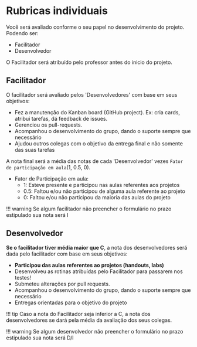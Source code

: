 # Rubricas individuais

Você será avaliado conforme o seu papel no desenvolvimento
do projeto. Podendo ser: 

- Facilitador
- Desenvolvedor

O Facilitador será atribuído pelo professor antes do inicio do projeto.

## Facilitador

O facilitador será avaliado pelos 'Desenvolvedores' com base em seus objetivos:

- Fez a manutenção do Kanban board (GitHub project). Ex: cria cards, atribui tarefas, dá feedback de issues.
- Gerenciou os pull-requests.
- Acompanhou o desenvolvimento do grupo, dando o suporte sempre que necessário
- Ajudou outros colegas com o objetivo da entrega final e não somente das suas tarefas

A nota final será a média das notas de cada 'Desenvolvedor' vezes `Fator de participação em aula`(1, 0.5, 0).

- Fator de Participação em aula: 
    - 1: Esteve presente e participou nas aulas referentes aos projetos
    - 0.5: Faltou e/ou não participou de alguma aula referente ao projeto
    - 0: Faltou e/ou não participou da maioria das aulas do projeto

!!! warning
    Se algum facilitador não preencher o formulário no prazo estipulado sua nota será I

## Desenvolvedor

**Se o facilitador tiver média maior que C**, a nota dos desenvolvedores será dada pelo facilitador com base em seus objetivos:

- **Participou das aulas referentes ao projetos (handouts, labs)**
- Desenvolveu as rotinas atribuídas pelo Facilitador para passarem nos testes!      
- Submeteu alterações por pull requests.                         
- Acompanhou o desenvolvimento do grupo, dando o suporte sempre que necessário
- Entregas orientadas para o objetivo do projeto 

!!! tip 
    Caso a nota do Facilitador seja inferior a C, a nota dos desenvolvedores se dará pela média da avaliação dos seus colegas.

!!! warning
    Se algum desenvolvedor não preencher o formulário no prazo estipulado sua nota será D/I
